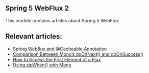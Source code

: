 ## Spring 5 WebFlux 2

This module contains articles about Spring 5 WebFlux

## Relevant articles:
- [Spring Webflux and @Cacheable Annotation](https://www.baeldung.com/spring-webflux-cacheable)
- [Comparison Between Mono’s doOnNext() and doOnSuccess()](https://www.baeldung.com/mono-doonnext-doonsuccess)
- [How to Access the First Element of a Flux](https://www.baeldung.com/java-flux-first-element)
- [Using zipWhen() with Mono](https://www.baeldung.com/java-mono-zipwhen)
